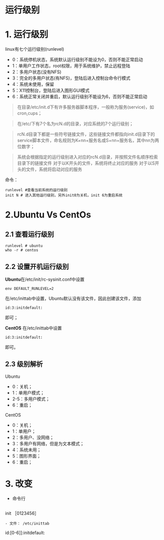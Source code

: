 # 运行级别

# 1. 运行级别

linux有七个运行级别(runlevel)

- 0：系统停机状态，系统默认运行级别不能设为0，否则不能正常启动
- 1：单用户工作状态，root权限，用于系统维护，禁止远程登陆
- 2：多用户状态(没有NFS)
- 3：完全的多用户状态(有NFS)，登陆后进入控制台命令行模式
- 4：系统未使用，保留
- 5：X11控制台，登陆后进入图形GUI模式
- 6：系统正常关闭并重启，默认运行级别不能设为6，否则不能正常启动


>在目录/etc/init.d下有许多服务器脚本程序，一般称为服务(service)，如cron,cups；

>在/etc/下有7个名为rcN.d的目录，对应系统的7个运行级别；

>rcN.d目录下都是一些符号链接文件，这些链接文件都指向init.d目录下的service脚本文件，命名规则为K+nn+服务名或S+nn+服务名，其中nn为两位数字；

>系统会根据指定的运行级别进入对应的rcN.d目录，并按照文件名顺序检索目录下的链接文件 对于以K开头的文件，系统将终止对应的服务 对于以S开头的文件，系统将启动对应的服务

命令：
```
runlevel #查看当前系统的运行级别
init N # 进入其他运行级别，另外init0为关机，init 6为重启系统
```

# 2.Ubuntu Vs CentOs

## 2.1 查看运行级别

```
runlevel # ubuntu
who -r # centos
```

## 2.2 设置开机运行级别

**Ubuntu**在/etc/init/rc-sysinit.conf中设置 
```
env DEFAULT_RUNLEVEL=2
```

在/etc/inittab中设置，Ubuntu默认没有该文件，因此创建该文件，添加 
```
id:3:initdefault:
```
 即可；
 
 
**CentOS** 在/etc/inittab中设置 
```
id:3:initdefault:
```
即可。

## 2.3 级别解析

Ubuntu 
- 0：关机； 
- 1：单用户模式； 
- 2-5：多用户模式； 
- 6：重启；

CentOS 
- 0：关机； 
- 1：单用户； 
- 2：多用户、没网络； 
- 3：多用户有网络，但是为文本模式； 
- 4：系统未用； 
- 5：图形界面； 
- 6：重启；

# 3. 改变

- 命令行

  ```
init ［0123456］
```
- 文件： /etc/inittab

  ```
id:[0-6]]:initdefault:
```